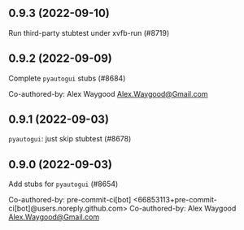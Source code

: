 ## 0.9.3 (2022-09-10)

Run third-party stubtest under xvfb-run (#8719)

## 0.9.2 (2022-09-09)

Complete `pyautogui` stubs (#8684)

Co-authored-by: Alex Waygood <Alex.Waygood@Gmail.com>

## 0.9.1 (2022-09-03)

`pyautogui`: just skip stubtest (#8678)

## 0.9.0 (2022-09-03)

Add stubs for `pyautogui` (#8654)

Co-authored-by: pre-commit-ci[bot] <66853113+pre-commit-ci[bot]@users.noreply.github.com>
Co-authored-by: Alex Waygood <Alex.Waygood@Gmail.com>

